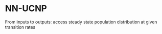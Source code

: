 # NN-UCNP
From inputs to outputs: access steady state population distribution at given transition rates
